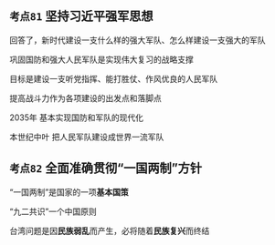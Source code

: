 ## `考点81` 坚持习近平强军思想

回答了，新时代建设一支什么样的强大军队、怎么样建设一支强大的军队

巩固国防和强大人民军队是实现伟大复习的战略支撑

目标是建设一支听党指挥、能打胜仗、作风优良的人民军队

提高战斗力作为各项建设的出发点和落脚点

2035年 基本实现国防和军队的现代化

本世纪中叶 把人民军队建设成世界一流军队

## `考点82` 全面准确贯彻“一国两制”方针

“一国两制”是国家的一项**基本国策**

“九二共识”一个中国原则

台湾问题是因**民族弱乱**而产生，必将随着**民族复兴**而终结